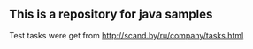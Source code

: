 ## This is a repository for java samples

Test tasks were get from http://scand.by/ru/company/tasks.html
